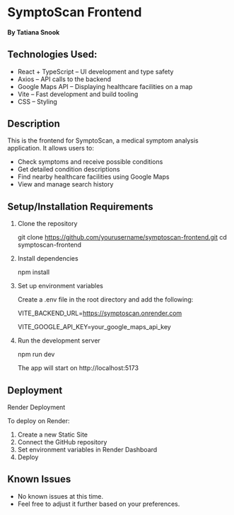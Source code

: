 # SymptoScan Frontend

#### By Tatiana Snook

## Technologies Used:
* React + TypeScript – UI development and type safety
* Axios – API calls to the backend
* Google Maps API – Displaying healthcare facilities on a map
* Vite – Fast development and build tooling
* CSS – Styling

## Description
This is the frontend for SymptoScan, a medical symptom analysis application. It allows users to:
* Check symptoms and receive possible conditions
* Get detailed condition descriptions
* Find nearby healthcare facilities using Google Maps
* View and manage search history

## Setup/Installation Requirements
1. Clone the repository
   
    git clone https://github.com/yourusername/symptoscan-frontend.git
    cd symptoscan-frontend
2. Install dependencies
   
    npm install
3. Set up environment variables
   
   Create a .env file in the root directory and add the following:
    
    VITE_BACKEND_URL=https://symptoscan.onrender.com
    
    VITE_GOOGLE_API_KEY=your_google_maps_api_key
4. Run the development server
   
    npm run dev
    
    The app will start on http://localhost:5173

## Deployment

Render Deployment

To deploy on Render:

1. Create a new Static Site
2. Connect the GitHub repository
3. Set environment variables in Render Dashboard
4. Deploy

## Known Issues

* No known issues at this time.
* Feel free to adjust it further based on your preferences.